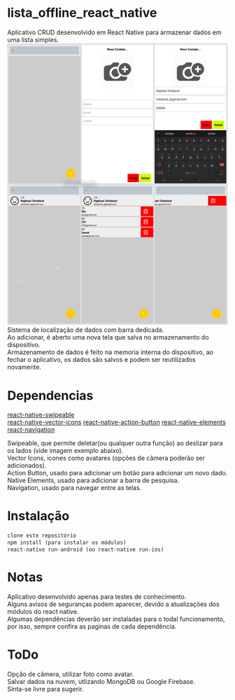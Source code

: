 # lista_offline_react_native
Aplicativo CRUD desenvolvido em React Native para armazenar dados em uma lista simples.\
![imagem exemplo](https://github.com/diegodls/lista_offline_react_native/blob/master/lista_react_png.png)\
Sistema de localização de dados com barra dedicada.\
Ao adicionar, é aberto uma nova tela que salva no armazenamento do dispositivo.\
Armazenamento de dados é feito na memoria interna do dispositivo, ao fechar o aplicativo, os dados são salvos e podem ser reutilizados novamente.

# Dependencias
[react-native-swipeable](https://github.com/jshanson7/react-native-swipeable)\
[react-native-vector-icons](https://github.com/oblador/react-native-vector-icons)
[react-native-action-button](https://github.com/mastermoo/react-native-action-button)
[react-native-elements](https://github.com/react-native-training/react-native-elements)
[react-navigation](https://reactnavigation.org/docs/en/getting-started.html)

Swipeable, que permite deletar(ou qualquer outra função) ao deslizar para os lados (vide imagem exemplo abaixo).\
Vector Icons, icones como avatares (opções de câmera poderão ser adicionados).\
Action Button, usado para adicionar um botão para adicionar um novo dado.\
Native Elements, usado para adicionar a barra de pesquisa.\
Navigation, usado para navegar entre as telas.

# Instalação
```
clone este repositório
npm install (para instalar os módulos)
react-native run-android (ou react-native run-ios)
```

# Notas
Aplicativo desenvolvido apenas para testes de conhecimento.\
Alguns avisos de seguranças podem aparecer, devido a atualizações dos módulos do react native.\
Algumas dependências deverão ser instaladas para o todal funcionamento, por isso, sempre confira as paginas de cada dependência.

# ToDo
Opção de câmera, utilizar foto como avatar.\
Salvar dados na nuvem, utlizando MongoDB ou Google Firebase.\
Sinta-se livre para sugerir.
